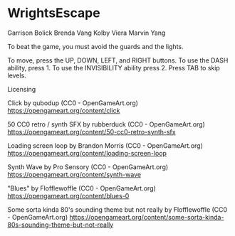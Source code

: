 # WrightsEscape

Garrison Bolick
Brenda Vang
Kolby Viera
Marvin Yang

To beat the game, you must avoid the guards and the lights. 

To move, press the UP, DOWN, LEFT, and RIGHT buttons. 
To use the DASH ability, press 1. 
To use the INVISIBILITY ability press 2. 
Press TAB to skip levels.

Licensing

Click by qubodup (CC0 - OpenGameArt.org)
https://opengameart.org/content/click

50 CC0 retro / synth SFX by rubberduck (CC0 - OpenGameArt.org)
https://opengameart.org/content/50-cc0-retro-synth-sfx

Loading screen loop by Brandon Morris (CC0 - OpenGameArt.org)
https://opengameart.org/content/loading-screen-loop

Synth Wave by Pro Sensory (CC0 - OpenGameArt.org)
https://opengameart.org/content/synth-wave

"Blues" by Flofflewoffle (CC0 - OpenGameArt.org)
https://opengameart.org/content/blues-0

Some sorta kinda 80's sounding theme but not really by Flofflewoffle (CC0 - OpenGameArt.org)
https://opengameart.org/content/some-sorta-kinda-80s-sounding-theme-but-not-really
